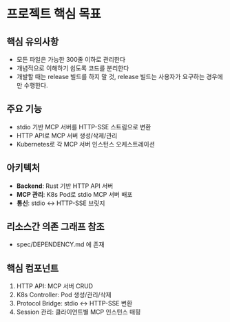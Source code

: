 # 프로젝트 핵심 목표

## 핵심 유의사항
- 모든 파일은 가능한 300줄 이하로 관리한다
- 개념적으로 이해하기 쉽도록 코드를 분리한다
- 개발할 때는 release 빌드를 하지 말 것, release 빌드는 사용자가 요구하는 경우에만 수행한다.

## 주요 기능
- stdio 기반 MCP 서버를 HTTP-SSE 스트림으로 변환
- HTTP API로 MCP 서버 생성/삭제/관리
- Kubernetes로 각 MCP 서버 인스턴스 오케스트레이션

## 아키텍처
- **Backend**: Rust 기반 HTTP API 서버
- **MCP 관리**: K8s Pod로 stdio MCP 서버 배포
- **통신**: stdio ↔ HTTP-SSE 브릿지

## 리소스간 의존 그래프 참조
- spec/DEPENDENCY.md 에 존재

## 핵심 컴포넌트
1. HTTP API: MCP 서버 CRUD
2. K8s Controller: Pod 생성/관리/삭제
3. Protocol Bridge: stdio ↔ HTTP-SSE 변환
4. Session 관리: 클라이언트별 MCP 인스턴스 매핑

